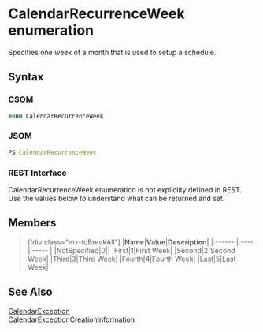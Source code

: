 [comment]: # (Name:CalendarRecurrenceWeek)
[comment]: # (Name:Microsoft.ProjectServer.CalendarRecurrenceWeek)
[comment]: # (Type:Enum)
[comment]: # (Status:Verified)

# <a name="name"></a>CalendarRecurrenceWeek enumeration

<a name="description"></a>Specifies one week of a month that is used to setup a schedule.

## <a name="syntax"></a>Syntax

### CSOM

```cs
enum CalendarRecurrenceWeek 
```
### JSOM

```javascript
PS.CalendarRecurrenceWeek
```
### REST Interface

CalendarRecurrenceWeek enumeration is not expliclity defined in REST.  Use the values below to understand what can be returned and set.

## <a name="members"></a>Members

<a name="enumMembers"></a>
> [!div class="mx-tdBreakAll"]
|**Name**|**Value**|**Description**|
|:------ |:----: |:----- |
|<a name="NotSpecified"></a>NotSpecified|0||
|<a name="First"></a>First|1|First Week|
|<a name="Second"></a>Second|2|Second Week|
|<a name="Third"></a>Third|3|Third Week|
|<a name="Fourth"></a>Fourth|4|Fourth Week|
|<a name="Last"></a>Last|5|Last Week|

## <a name="seeAlso"></a>See Also

[CalendarException](CalendarException.md)<br/>
[CalendarExceptionCreationInformation](CalendarExceptionCreationInformation.md)<br/>
